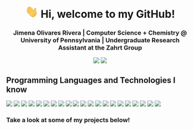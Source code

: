 <h1 align="center"><img src="https://raw.githubusercontent.com/ABSphreak/ABSphreak/master/gifs/Hi.gif" width="35px"> Hi, welcome to my GitHub! </h1>
<h3 align="center">Jimena Olivares Rivera | Computer Science + Chemistry @ University of Pennsylvania | Undergraduate Research Assistant at the Zahrt Group</h3>



<p align="center">
<a href="mailto:jimenao@seas.upenn.edu"><img  src="https://img.shields.io/badge/-Email-D02929?style=for-the-badge&logo=gmail&logoColor=white"></a>
<a  href="https://www.linkedin.com/in/jimena-olivares-rivera-6680aa231/"  target="_blank"><img  src="https://img.shields.io/badge/-LinkedIn-D02929?style=for-the-badge&logo=linkedin&logoColor=white"></a>
</p>

<h2>Programming Languages and Technologies I know</h2>

<a  href="#"><img  src="https://img.shields.io/badge/-C++-0D1117?style=rounded-square&logo=cplusplus&logoColor=D02929"></a>
<a  href="#"><img  src="https://img.shields.io/badge/-Java-0D1117?style=rounded-square&logo=jav&logoColor=D02929"></a>
<a  href="#"><img  src="https://img.shields.io/badge/-Python-0D1117?style=rounded-square&logo=python&logoColor=D02929"></a>
<a  href="#"><img  src="https://img.shields.io/badge/-JavaScript-0D1117?style=rounded-square&logo=javascript&logoColor=D02929"></a>
<a  href="#"><img  src="https://img.shields.io/badge/-TypeScript-0D1117?style=rounded-square&logo=typescript&logoColor=D02929"></a>
<a  href="#"><img  src="https://img.shields.io/badge/-OCaml-0D1117?style=rounded-square&logo=ocaml&logoColor=D02929"></a>
<a  href="#"><img  src="https://img.shields.io/badge/-HTML5-0D1117?style=rounded-square&logo=html5&logoColor=D02929"></a>
<a  href="#"><img  src="https://img.shields.io/badge/-CSS3-0D1117?style=rounded-square&logo=css3&logoColor=D02929"></a>
<a  href="#"><img  src="https://img.shields.io/badge/GitHub-0D1117.svg?style=rounded-square&logo=github&logoColor=D02929"></a>
<a  href="#"><img  src="https://img.shields.io/badge/Angular-0D1117.svg?style=rounded-square&logo=angular&logoColor=D02929"></a>
<a  href="#"><img  src="https://img.shields.io/badge/Ionic-0D1117.svg?style=rounded-square&logo=ionic&logoColor=D02929"></a>
<a  href="#"><img  src="https://img.shields.io/badge/Electron-0D1117.svg?style=rounded-square&logo=electron&logoColor=D02929"></a>
<a  href="#"><img  src="https://img.shields.io/badge/MySQL-0D1117.svg?style=rounded-square&logo=mysql&logoColor=D02929"></a>
<a  href="#"><img  src="https://img.shields.io/badge/3DSMax-0D1117.svg?style=rounded-square&logo=autodesk&logoColor=D02929"></a>
<a  href="#"><img  src="https://img.shields.io/badge/Adobe Photoshop-0D1117.svg?style=rounded-square&logo=photoshop&logoColor=D02929"></a>
<a  href="#"><img  src="https://img.shields.io/badge/Adobe Premiere Pro-0D1117.svg?style=rounded-square&logo=premiere&logoColor=D02929"></a>
<a  href="#"><img  src="https://img.shields.io/badge/Arduino-0D1117.svg?style=rounded-square&logo=arduino&logoColor=D02929"></a>
<a  href="#"><img  src="https://img.shields.io/badge/Docker-0D1117.svg?style=rounded-square&logo=docker&logoColor=D02929"></a>
<a  href="#"><img  src="https://img.shields.io/badge/AWS-0D1117.svg?style=rounded-square&logo=amazonwebservices&logoColor=D02929"></a>
<a  href="#"><img  src="https://img.shields.io/badge/ChromaDB-0D1117.svg?style=rounded-square&logo=awselasticloadbalancing&logoColor=D02929"></a>
<a  href="#"><img  src="https://img.shields.io/badge/C-0D1117.svg?style=rounded-square&logo=c&logoColor=D02929"></a>


<h3>Take a look at some of my projects below!</h3>

